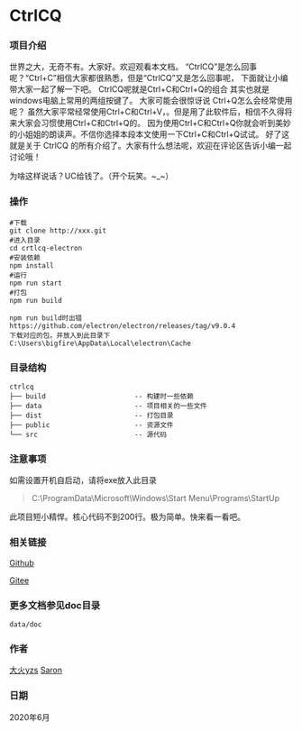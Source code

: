 



# CtrlCQ



### 项目介绍

世界之大，无奇不有。大家好。欢迎观看本文档。
“CtrlCQ”是怎么回事呢？“Ctrl+C”相信大家都很熟悉，但是“CtrlCQ”又是怎么回事呢，
下面就让小编带大家一起了解一下吧。
CtrlCQ呢就是Ctrl+C和Ctrl+Q的组合 其实也就是 windows电脑上常用的两组按键了。
大家可能会很惊讶说 Ctrl+Q怎么会经常使用呢？
虽然大家平常经常使用Ctrl+C和Ctrl+V，。但是用了此软件后，相信不久得将来大家会习惯使用Ctrl+C和Ctrl+Q的。
因为使用Ctrl+C和Ctrl+Q你就会听到美妙的小姐姐的朗读声。不信你选择本段本文使用一下Ctrl+C和Ctrl+Q试试。
好了这就是关于 CtrlCQ  的所有介绍了。大家有什么想法呢，欢迎在评论区告诉小编一起讨论哦！

为啥这样说话？UC给钱了。（开个玩笑。~_~）



### 操作

```shell
#下载
git clone http://xxx.git
#进入目录
cd crtlcq-electron
#安装依赖
npm install
#运行
npm run start
#打包
npm run build
```

```
npm run build时出错
https://github.com/electron/electron/releases/tag/v9.0.4
下载对应的包，并放入到此目录下
C:\Users\bigfire\AppData\Local\electron\Cache
```

### 目录结构

```
ctrlcq
├── build                      -- 构建时一些依赖
├── data                  	   -- 项目相关的一些文件
├── dist                       -- 打包目录
├── public                     -- 资源文件
└── src                        -- 源代码
```



### 注意事项

如需设置开机自启动，请将exe放入此目录

> C:\ProgramData\Microsoft\Windows\Start Menu\Programs\StartUp

此项目短小精悍。核心代码不到200行。极为简单。快来看一看吧。

### 相关链接

[Github](https://github.com/dahuoyzs/CtrlCQ)

[Gitee](https://gitee.com/dahuoyzs/CtrlCQ)



### 更多文档参见doc目录

```
data/doc
```



### 作者
[大火yzs](https://gitee.com/dahuoyzs)
[Saron](https://gitee.com/Saron123_admin)




### 日期

2020年6月













